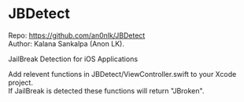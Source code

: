 # JBDetect

Repo: https://github.com/an0nlk/JBDetect
<br>Author: Kalana Sankalpa (Anon LK).

JailBreak Detection for iOS Applications

Add relevent functions in JBDetect/ViewController.swift to your Xcode project.
<br> If JailBreak is detected these functions will return "JBroken".
